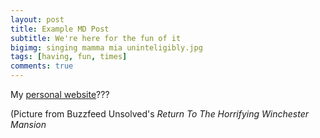 ```yaml
---
layout: post
title: Example MD Post
subtitle: We're here for the fun of it
bigimg: singing mamma mia uninteligibly.jpg
tags: [having, fun, times]
comments: true
---
```


My [personal website](https://21mdr1.github.io/)???

(Picture from Buzzfeed Unsolved's _Return To The Horrifying Winchester Mansion_
